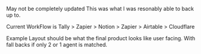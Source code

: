 May not be completely updated
This was what I was resonably able to back up to. 

Current WorkFlow is 
Tally > Zapier > Notion > Zapier > Airtable > Cloudflare

Example Layout should be what the final product looks like user facing. With fall backs if only 2 or 1 agent is matched. 
